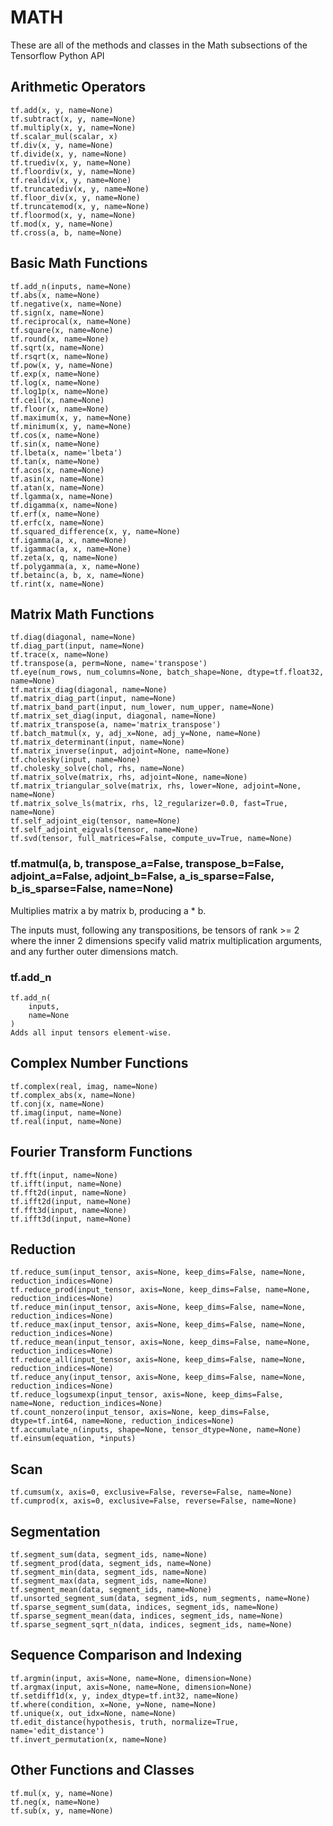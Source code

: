 # MATH
These are all of the methods and classes in the Math subsections of the Tensorflow Python API

## Arithmetic Operators
```
tf.add(x, y, name=None)
tf.subtract(x, y, name=None)
tf.multiply(x, y, name=None)
tf.scalar_mul(scalar, x)
tf.div(x, y, name=None)
tf.divide(x, y, name=None)
tf.truediv(x, y, name=None)
tf.floordiv(x, y, name=None)
tf.realdiv(x, y, name=None)
tf.truncatediv(x, y, name=None)
tf.floor_div(x, y, name=None)
tf.truncatemod(x, y, name=None)
tf.floormod(x, y, name=None)
tf.mod(x, y, name=None)
tf.cross(a, b, name=None)
```
## Basic Math Functions
```
tf.add_n(inputs, name=None)
tf.abs(x, name=None)
tf.negative(x, name=None)
tf.sign(x, name=None)
tf.reciprocal(x, name=None)
tf.square(x, name=None)
tf.round(x, name=None)
tf.sqrt(x, name=None)
tf.rsqrt(x, name=None)
tf.pow(x, y, name=None)
tf.exp(x, name=None)
tf.log(x, name=None)
tf.log1p(x, name=None)
tf.ceil(x, name=None)
tf.floor(x, name=None)
tf.maximum(x, y, name=None)
tf.minimum(x, y, name=None)
tf.cos(x, name=None)
tf.sin(x, name=None)
tf.lbeta(x, name='lbeta')
tf.tan(x, name=None)
tf.acos(x, name=None)
tf.asin(x, name=None)
tf.atan(x, name=None)
tf.lgamma(x, name=None)
tf.digamma(x, name=None)
tf.erf(x, name=None)
tf.erfc(x, name=None)
tf.squared_difference(x, y, name=None)
tf.igamma(a, x, name=None)
tf.igammac(a, x, name=None)
tf.zeta(x, q, name=None)
tf.polygamma(a, x, name=None)
tf.betainc(a, b, x, name=None)
tf.rint(x, name=None)
```
## Matrix Math Functions
```
tf.diag(diagonal, name=None)
tf.diag_part(input, name=None)
tf.trace(x, name=None)
tf.transpose(a, perm=None, name='transpose')
tf.eye(num_rows, num_columns=None, batch_shape=None, dtype=tf.float32, name=None)
tf.matrix_diag(diagonal, name=None)
tf.matrix_diag_part(input, name=None)
tf.matrix_band_part(input, num_lower, num_upper, name=None)
tf.matrix_set_diag(input, diagonal, name=None)
tf.matrix_transpose(a, name='matrix_transpose')
tf.batch_matmul(x, y, adj_x=None, adj_y=None, name=None)
tf.matrix_determinant(input, name=None)
tf.matrix_inverse(input, adjoint=None, name=None)
tf.cholesky(input, name=None)
tf.cholesky_solve(chol, rhs, name=None)
tf.matrix_solve(matrix, rhs, adjoint=None, name=None)
tf.matrix_triangular_solve(matrix, rhs, lower=None, adjoint=None, name=None)
tf.matrix_solve_ls(matrix, rhs, l2_regularizer=0.0, fast=True, name=None)
tf.self_adjoint_eig(tensor, name=None)
tf.self_adjoint_eigvals(tensor, name=None)
tf.svd(tensor, full_matrices=False, compute_uv=True, name=None)
```
### tf.matmul(a, b, transpose_a=False, transpose_b=False, adjoint_a=False, adjoint_b=False, a_is_sparse=False, b_is_sparse=False, name=None)
Multiplies matrix a by matrix b, producing a * b.

The inputs must, following any transpositions, be tensors of rank >= 2 where the inner 2 dimensions specify valid matrix multiplication arguments, and any further outer dimensions match.
### tf.add_n
```
tf.add_n(
    inputs,
    name=None
)
Adds all input tensors element-wise.
```


## Complex Number Functions
```
tf.complex(real, imag, name=None)
tf.complex_abs(x, name=None)
tf.conj(x, name=None)
tf.imag(input, name=None)
tf.real(input, name=None)
```
## Fourier Transform Functions
```
tf.fft(input, name=None)
tf.ifft(input, name=None)
tf.fft2d(input, name=None)
tf.ifft2d(input, name=None)
tf.fft3d(input, name=None)
tf.ifft3d(input, name=None)
```
## Reduction
```
tf.reduce_sum(input_tensor, axis=None, keep_dims=False, name=None, reduction_indices=None)
tf.reduce_prod(input_tensor, axis=None, keep_dims=False, name=None, reduction_indices=None)
tf.reduce_min(input_tensor, axis=None, keep_dims=False, name=None, reduction_indices=None)
tf.reduce_max(input_tensor, axis=None, keep_dims=False, name=None, reduction_indices=None)
tf.reduce_mean(input_tensor, axis=None, keep_dims=False, name=None, reduction_indices=None)
tf.reduce_all(input_tensor, axis=None, keep_dims=False, name=None, reduction_indices=None)
tf.reduce_any(input_tensor, axis=None, keep_dims=False, name=None, reduction_indices=None)
tf.reduce_logsumexp(input_tensor, axis=None, keep_dims=False, name=None, reduction_indices=None)
tf.count_nonzero(input_tensor, axis=None, keep_dims=False, dtype=tf.int64, name=None, reduction_indices=None)
tf.accumulate_n(inputs, shape=None, tensor_dtype=None, name=None)
tf.einsum(equation, *inputs)

```
## Scan
```
tf.cumsum(x, axis=0, exclusive=False, reverse=False, name=None)
tf.cumprod(x, axis=0, exclusive=False, reverse=False, name=None)
```

## Segmentation
```
tf.segment_sum(data, segment_ids, name=None)
tf.segment_prod(data, segment_ids, name=None)
tf.segment_min(data, segment_ids, name=None)
tf.segment_max(data, segment_ids, name=None)
tf.segment_mean(data, segment_ids, name=None)
tf.unsorted_segment_sum(data, segment_ids, num_segments, name=None)
tf.sparse_segment_sum(data, indices, segment_ids, name=None)
tf.sparse_segment_mean(data, indices, segment_ids, name=None)
tf.sparse_segment_sqrt_n(data, indices, segment_ids, name=None)

```

## Sequence Comparison and Indexing
```
tf.argmin(input, axis=None, name=None, dimension=None)
tf.argmax(input, axis=None, name=None, dimension=None)
tf.setdiff1d(x, y, index_dtype=tf.int32, name=None)
tf.where(condition, x=None, y=None, name=None)
tf.unique(x, out_idx=None, name=None)
tf.edit_distance(hypothesis, truth, normalize=True, name='edit_distance')
tf.invert_permutation(x, name=None)
```
## Other Functions and Classes
```
tf.mul(x, y, name=None)
tf.neg(x, name=None)
tf.sub(x, y, name=None)
```







